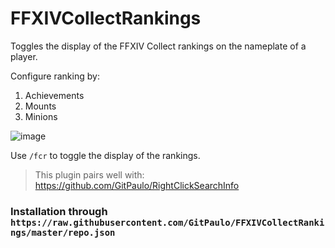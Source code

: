 # FFXIVCollectRankings

Toggles the display of the FFXIV Collect rankings on the nameplate of a player.

Configure ranking by:
1. Achievements
2. Mounts
3. Minions

![image](https://github.com/user-attachments/assets/3ec91270-af38-4b80-9b0e-495b34f51612)

Use `/fcr` to toggle the display of the rankings.

> This plugin pairs well with: https://github.com/GitPaulo/RightClickSearchInfo

### Installation through `https://raw.githubusercontent.com/GitPaulo/FFXIVCollectRankings/master/repo.json`

